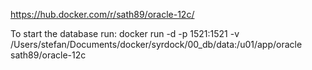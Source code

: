 https://hub.docker.com/r/sath89/oracle-12c/

To start the database run:
docker run -d -p 1521:1521 -v /Users/stefan/Documents/docker/syrdock/00_db/data:/u01/app/oracle sath89/oracle-12c


